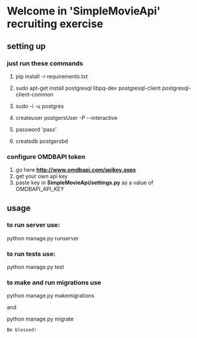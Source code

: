 # Welcome in 'SimpleMovieApi' recruiting exercise

## setting up

### just run these commands

1. pip install -r requirements.txt
2. sudo apt-get install postgresql libpq-dev postgresql-client postgresql-client-common

3. sudo -i -u postgres
4. createuser postgersUser -P --interactive
5. password 'pass'
6. createdb postgersbd

### configure OMDBAPI token

1. go here **http://www.omdbapi.com/apikey.aspx**
2. get your own api key
3. paste key in **SimpleMovieApi/settings.py** as a value of OMDBAPI_API_KEY

## usage

### to run server use:

python manage.py runserver

### to run tests use:

python manage.py test

### to make and run migrations use

python manage.py makemigrations

and 

python manage.py migrate


`Be blessed!`
